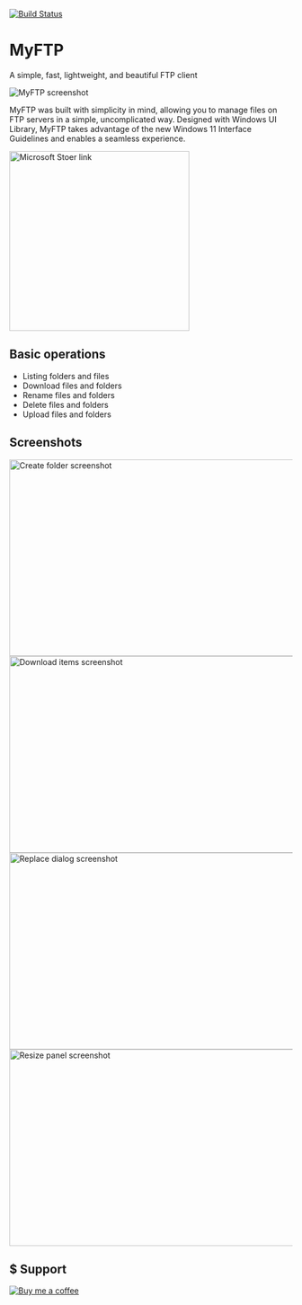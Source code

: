 [![Build Status](https://dev.azure.com/luandersonn/MyFTP/_apis/build/status/luandersonn.MyFTP?branchName=main)](https://dev.azure.com/luandersonn/MyFTP/_build/latest?definitionId=11&branchName=main)

# MyFTP

A simple, fast, lightweight, and beautiful FTP client


![MyFTP screenshot](https://luandersonn.com/images/myftp/myftp-light.png)

MyFTP was built with simplicity in mind, allowing you to manage files on FTP servers in a simple, uncomplicated way.
Designed with Windows UI Library, MyFTP takes advantage of the new Windows 11 Interface Guidelines and enables a seamless experience.

<a href="https://www.microsoft.com/store/apps/9nwzsp0xcmhc"><img  src="https://luandersonn.com/images/microsoft-store.png" alt="Microsoft Stoer link" width="320" loading="lazy" /></a>

## Basic operations
- Listing folders and files
- Download files and folders
- Rename files and folders
- Delete files and folders
- Upload files and folders

## Screenshots

<img src="https://luandersonn.com/images/myftp/create-folder-screenshot.png" alt="Create folder screenshot" width="600" height="350" loading="lazy" />
<img src="https://luandersonn.com/images/myftp/download-items-screenshot.png" alt="Download items screenshot" width="600" height="350" loading="lazy" />
<img src="https://luandersonn.com/images/myftp/replace-dialog-screenshot.png" alt="Replace dialog screenshot" width="600" height="350" loading="lazy" />
<img src="https://luandersonn.com/images/myftp/resize-panel-screenshot.png" alt="Resize panel screenshot" width="600" height="350" loading="lazy" />
                    
## $ Support
<a href="https://www.buymeacoffee.com/luandersonn1">![Buy me a coffee](https://luandersonn.com/images/buymeacoffee-banner.svg)</a>
